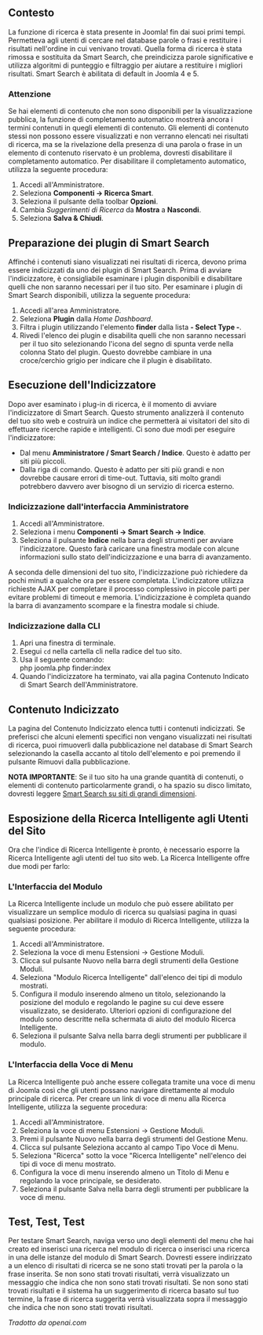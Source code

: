 <!-- Filename: Smart_Search_quickstart_guide / Display title: Guida Rapida alla Ricerca Intelligente   -->

## Contesto

La funzione di ricerca è stata presente in Joomla! fin dai suoi primi tempi. Permetteva agli utenti di cercare nel database parole o frasi e restituire i risultati nell'ordine in cui venivano trovati. Quella forma di ricerca è stata rimossa e sostituita da Smart Search, che preindicizza parole significative e utilizza algoritmi di punteggio e filtraggio per aiutare a restituire i migliori risultati. Smart Search è abilitata di default in Joomla 4 e 5.

### Attenzione

Se hai elementi di contenuto che non sono disponibili per la visualizzazione pubblica, la funzione di completamento automatico mostrerà ancora i termini contenuti in quegli elementi di contenuto. Gli elementi di contenuto stessi non possono essere visualizzati e non verranno elencati nei risultati di ricerca, ma se la rivelazione della presenza di una parola o frase in un elemento di contenuto riservato è un problema, dovresti disabilitare il completamento automatico. Per disabilitare il completamento automatico, utilizza la seguente procedura:

1. Accedi all'Amministratore.
2. Seleziona **Componenti → Ricerca Smart**.
3. Seleziona il pulsante della toolbar **Opzioni**.
4. Cambia *Suggerimenti di Ricerca* da **Mostra** a **Nascondi**.
5. Seleziona **Salva & Chiudi**.

## Preparazione dei plugin di Smart Search

Affinché i contenuti siano visualizzati nei risultati di ricerca, devono prima essere indicizzati da uno dei plugin di Smart Search. Prima di avviare l'indicizzatore, è consigliabile esaminare i plugin disponibili e disabilitare quelli che non saranno necessari per il tuo sito. Per esaminare i plugin di Smart Search disponibili, utilizza la seguente procedura:

1. Accedi all'area Amministratore.
2. Seleziona **Plugin** dalla *Home Dashboard*.
3. Filtra i plugin utilizzando l'elemento **finder** dalla lista **- Select Type -**.
4. Rivedi l'elenco dei plugin e disabilita quelli che non saranno necessari per il tuo sito selezionando l'icona del segno di spunta verde nella colonna Stato del plugin. Questo dovrebbe cambiare in una croce/cerchio grigio per indicare che il plugin è disabilitato.

## Esecuzione dell'Indicizzatore

Dopo aver esaminato i plug-in di ricerca, è il momento di avviare l'indicizzatore di Smart Search. Questo strumento analizzerà il contenuto del tuo sito web e costruirà un indice che permetterà ai visitatori del sito di effettuare ricerche rapide e intelligenti. Ci sono due modi per eseguire l'indicizzatore:

* Dal menu **Amministratore / Smart Search / Indice**. Questo è adatto per siti più piccoli.
* Dalla riga di comando. Questo è adatto per siti più grandi e non dovrebbe causare errori di time-out. Tuttavia, siti molto grandi potrebbero davvero aver bisogno di un servizio di ricerca esterno.

### Indicizzazione dall'interfaccia Amministratore

1. Accedi all'Amministratore.
2. Seleziona i menu **Componenti → Smart Search → Indice**.
3. Seleziona il pulsante **Indice** nella barra degli strumenti per avviare l'indicizzatore. Questo farà caricare una finestra modale con alcune informazioni sullo stato dell'indicizzazione e una barra di avanzamento.

A seconda delle dimensioni del tuo sito, l'indicizzazione può richiedere da pochi minuti a qualche ora per essere completata. L'indicizzatore utilizza richieste AJAX per completare il processo complessivo in piccole parti per evitare problemi di timeout e memoria. L'indicizzazione è completa quando la barra di avanzamento scompare e la finestra modale si chiude.

### Indicizzazione dalla CLI

1. Apri una finestra di terminale.
2. Esegui `cd` nella cartella cli nella radice del tuo sito.
3. Usa il seguente comando:<br>
   php joomla.php finder:index
4. Quando l'indicizzatore ha terminato, vai alla pagina Contenuto Indicato di Smart Search dell'Amministratore.

## Contenuto Indicizzato

La pagina del Contenuto Indicizzato elenca tutti i contenuti indicizzati. Se preferisci che alcuni elementi specifici non vengano visualizzati nei risultati di ricerca, puoi rimuoverli dalla pubblicazione nel database di Smart Search selezionando la casella accanto al titolo dell'elemento e poi premendo il pulsante Rimuovi dalla pubblicazione.

**NOTA IMPORTANTE**: Se il tuo sito ha una grande quantità di contenuti, o elementi di contenuto particolarmente grandi, o ha spazio su disco limitato, dovresti leggere [Smart Search su siti di grandi dimensioni](jdocmanual?article=user/smart-search/smart-search-on-large-sites "Smart Search su siti di grandi dimensioni").

## Esposizione della Ricerca Intelligente agli Utenti del Sito

Ora che l'indice di Ricerca Intelligente è pronto, è necessario esporre la Ricerca Intelligente agli utenti del tuo sito web. La Ricerca Intelligente offre due modi per farlo:

### L'Interfaccia del Modulo

La Ricerca Intelligente include un modulo che può essere abilitato per visualizzare un semplice modulo di ricerca su qualsiasi pagina in quasi qualsiasi posizione. Per abilitare il modulo di Ricerca Intelligente, utilizza la seguente procedura:

1. Accedi all'Amministratore.
2. Seleziona la voce di menu Estensioni → Gestione Moduli.
3. Clicca sul pulsante Nuovo nella barra degli strumenti della Gestione Moduli.
4. Seleziona "Modulo Ricerca Intelligente" dall'elenco dei tipi di modulo mostrati.
5. Configura il modulo inserendo almeno un titolo, selezionando la posizione del modulo e regolando le pagine su cui deve essere visualizzato, se desiderato. Ulteriori opzioni di configurazione del modulo sono descritte nella schermata di aiuto del modulo Ricerca Intelligente.
6. Seleziona il pulsante Salva nella barra degli strumenti per pubblicare il modulo.

### L'Interfaccia della Voce di Menu

La Ricerca Intelligente può anche essere collegata tramite una voce di menu di Joomla così che gli utenti possano navigare direttamente al modulo principale di ricerca. Per creare un link di voce di menu alla Ricerca Intelligente, utilizza la seguente procedura:

1. Accedi all'Amministratore.
2. Seleziona la voce di menu Estensioni → Gestione Moduli.
3. Premi il pulsante Nuovo nella barra degli strumenti del Gestione Menu.
4. Clicca sul pulsante Seleziona accanto al campo Tipo Voce di Menu.
5. Seleziona "Ricerca" sotto la voce "Ricerca Intelligente" nell'elenco dei tipi di voce di menu mostrato.
6. Configura la voce di menu inserendo almeno un Titolo di Menu e regolando la voce principale, se desiderato.
7. Seleziona il pulsante Salva nella barra degli strumenti per pubblicare la voce di menu.

## Test, Test, Test

Per testare Smart Search, naviga verso uno degli elementi del menu che hai creato ed inserisci una ricerca nel modulo di ricerca o inserisci una ricerca in una delle istanze del modulo di Smart Search. Dovresti essere indirizzato a un elenco di risultati di ricerca se ne sono stati trovati per la parola o la frase inserita. Se non sono stati trovati risultati, verrà visualizzato un messaggio che indica che non sono stati trovati risultati. Se non sono stati trovati risultati e il sistema ha un suggerimento di ricerca basato sul tuo termine, la frase di ricerca suggerita verrà visualizzata sopra il messaggio che indica che non sono stati trovati risultati.

*Tradotto da openai.com*

